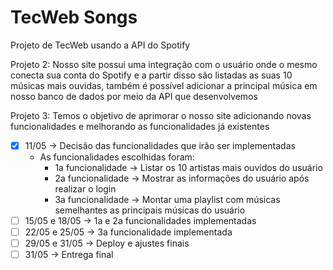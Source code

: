 # TecWeb Songs
Projeto de TecWeb usando a API do Spotify

Projeto 2:
Nosso site possui uma integração com o usuário onde o mesmo conecta sua conta do Spotify e a partir disso são listadas as suas 10 músicas mais ouvidas, também é possível adicionar a principal música em nosso banco de dados por meio da API que desenvolvemos

Projeto 3:
Temos o objetivo de aprimorar o nosso site adicionando novas funcionalidades e melhorando as funcionalidades já existentes
- [x] 11/05 -> Decisão das funcionalidades que irão ser implementadas 
  - As funcionalidades escolhidas foram:
    - 1a funcionalidade -> Listar os 10 artistas mais ouvidos do usuário
    - 2a funcionalidade -> Mostrar as informações do usuário após realizar o login
    - 3a funcionalidade -> Montar uma playlist com músicas semelhantes as principais músicas do usuário
- [ ] 15/05 e 18/05 -> 1a e 2a funcionalidades implementadas 
- [ ] 22/05 e 25/05 -> 3a funcionalidade implementada
- [ ] 29/05 e 31/05 -> Deploy e ajustes finais
- [ ] 31/05 -> Entrega final
